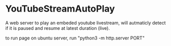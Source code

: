 # YouTubeStreamAutoPlay

A web server to play an embeded youtube livestream, will autmaticly detect if it is paused and resume at latest duration (live).

to run page on ubuntu server, run "python3 -m http.server PORT"
